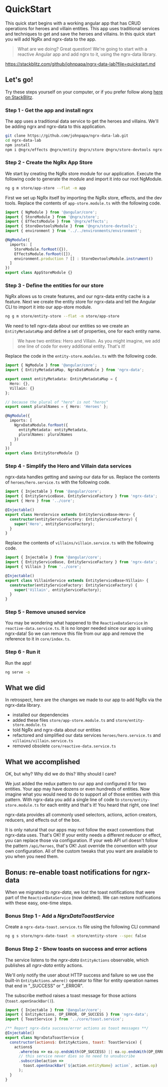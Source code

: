 # QuickStart

This quick start begins with a working angular app that has CRUD operations for heroes and villain entities. This app uses traditional services and techniques to get and save the heroes and villains. In this quick start you will add NgRx and ngrx-data to the app.

> What are we doing? Great question! We're going to start with a reactive Angular app and add ngrx to it, using the ngrx-data library.

https://stackblitz.com/github/johnpapa/ngrx-data-lab?file=quickstart.md

## Let's go!

Try these steps yourself on your computer, or if you prefer follow along [here on StackBlitz](https://stackblitz.com/github/johnpapa/ngrx-data-lab?file=quickstart.md).

### Step 1 - Get the app and install ngrx

The app uses a traditional data service to get the heroes and villains. We'll be adding ngrx and ngrx-data to this application.

```bash
git clone https://github.com/johnpapa/ngrx-data-lab.git
cd ngrx-data-lab
npm install
npm i @ngrx/effects @ngrx/entity @ngrx/store @ngrx/store-devtools ngrx-data --save
```

### Step 2 - Create the NgRx App Store

We start by creating the NgRx store module for our application. Execute the following code to generate the module and import it into our root NgModule.

```bash
ng g m store/app-store --flat -m app
```

First we set up NgRx itself by importing the NgRx store, effects, and the dev tools. Replace the contents of `app-store.module.ts` with the following code.

```typescript
import { NgModule } from '@angular/core';
import { StoreModule } from '@ngrx/store';
import { EffectsModule } from '@ngrx/effects';
import { StoreDevtoolsModule } from '@ngrx/store-devtools';
import { environment } from '../../environments/environment';

@NgModule({
  imports: [
    StoreModule.forRoot({}),
    EffectsModule.forRoot([]),
    environment.production ? [] : StoreDevtoolsModule.instrument()
  ]
})
export class AppStoreModule {}
```

### Step 3 - Define the entities for our store

NgRx allows us to create features, and our ngrx-data entity cache is a feature. Next we create the entity store for ngrx-data and tell the Angular CLI to import it into our app-store module.

```bash
ng g m store/entity-store --flat -m store/app-store
```

We need to tell ngrx-data about our entities so we create an `EntityMetadataMap` and define a set of properties, one for each entity name.

> We have two entities: Hero and Villain. As you might imagine, we add one line of code for every additional entity. That's it!

Replace the code in the `entity-store.modules.ts` with the following code.

```typescript
import { NgModule } from '@angular/core';
import { EntityMetadataMap, NgrxDataModule } from 'ngrx-data';

export const entityMetadata: EntityMetadataMap = {
  Hero: {},
  Villain: {}
};

// because the plural of "hero" is not "heros"
export const pluralNames = { Hero: 'Heroes' };

@NgModule({
  imports: [
    NgrxDataModule.forRoot({
      entityMetadata: entityMetadata,
      pluralNames: pluralNames
    })
  ]
})
export class EntityStoreModule {}
```

### Step 4 - Simplify the Hero and Villain data services

ngrx-data handles getting and saving our data for us. Replace the contents of `heroes/hero.service.ts` with the following code.

```typescript
import { Injectable } from '@angular/core';
import { EntityServiceBase, EntityServiceFactory } from 'ngrx-data';
import { Hero } from '../core';

@Injectable()
export class HeroService extends EntityServiceBase<Hero> {
  constructor(entityServiceFactory: EntityServiceFactory) {
    super('Hero', entityServiceFactory);
  }
}
```

Replace the contents of `villains/villain.service.ts` with the following code.

```typescript
import { Injectable } from '@angular/core';
import { EntityServiceBase, EntityServiceFactory } from 'ngrx-data';
import { Villain } from '../core';

@Injectable()
export class VillainService extends EntityServiceBase<Villain> {
  constructor(entityServiceFactory: EntityServiceFactory) {
    super('Villain', entityServiceFactory);
  }
}
```

### Step 5 - Remove unused service

You may be wondering what happened to the `ReactiveDataService` in `reactive-data.service.ts`. It is no longer needed since our app is using ngrx-data! So we can remove this file from our app and remove the reference to it in `core/index.ts`.

### Step 6 - Run it

Run the app!

```bash
ng serve -o
```

## What we did

In retrospect, here are the changes we made to our app to add NgRx via the ngrx-data library.

* installed our dependencies
* added these files `store/app-store.module.ts` and `store/entity-store.module.ts`
* told NgRx and ngrx-data about our entities
* refactored and simplified our data services `heroes/hero.service.ts` and `villains/villain.service.ts`
* removed obsolete `core/reactive-data.service.ts`

## What we accomplished

OK, but why? Why did we do this? Why should I care?

We just added the redux pattern to our app and configured it for two entities. Your app may have dozens or even hundreds of entities. Now imagine what you would need to do to support all of those entities with this pattern. With ngrx-data you add a single line of code to `store/entity-store.module.ts` for each entity and that's it! You heard that right, one line!

ngrx-data provides all commonly used selectors, actions, action creators, reducers, and effects out of the box.

It is only natural that our apps may not follow the exact conventions that ngrx-data uses. That's OK! If your entity needs a different reducer or effect, you can replace those via configuration. If your web API url doesn't follow the pattern `/api/heroes`, that's OK! Just override the convention with your own configuration. All of the custom tweaks that you want are available to you when you need them.

## Bonus: re-enable toast notifications for ngrx-data

When we migrated to _ngrx-data_, we lost the toast notifications that were part of the `ReactiveDataService` (now deleted). We can restore notifications with these easy, one-time steps.

### Bonus Step 1 - Add a _NgrxDataToastService_

Create a `ngrx-data-toast.service.ts` file using the following CLI command

```bash
ng g s store/ngrx-date-toast -m store/entity-store --spec false
```

### Bonus Step 2 - Show toasts on success and error actions

The service listens to the _ngrx-data_ `EntityActions` observable, which publishes all _ngrx-data_ entity actions.

We'll only notify the user about HTTP success and failure so we use the built-in `EntityActions.where()` operator to filter for entity operation names that end in "\_SUCCESS" or "\_ERROR".

The subscribe method raises a toast message for those actions (`toast.openSnackBar()`).

```javascript
import { Injectable } from '@angular/core';
import { EntityActions, OP_ERROR, OP_SUCCESS } from 'ngrx-data';
import { ToastService } from '../core/toast.service';

/** Report ngrx-data success/error actions as toast messages **/
@Injectable()
export class NgrxDataToastService {
  constructor(actions$: EntityActions, toast: ToastService) {
    actions$
      .where(ea => ea.op.endsWith(OP_SUCCESS) || ea.op.endsWith(OP_ERROR))
      // this service never dies so no need to unsubscribe
      .subscribe(action =>
        toast.openSnackBar(`${action.entityName} action`, action.op)
      );
  }
}
```
